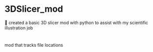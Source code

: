 # 3DSlicer_mod

:sparkler: created a basic 3D slicer mod with python to assist with my scientific illustration job

#
mod that tracks file locations
